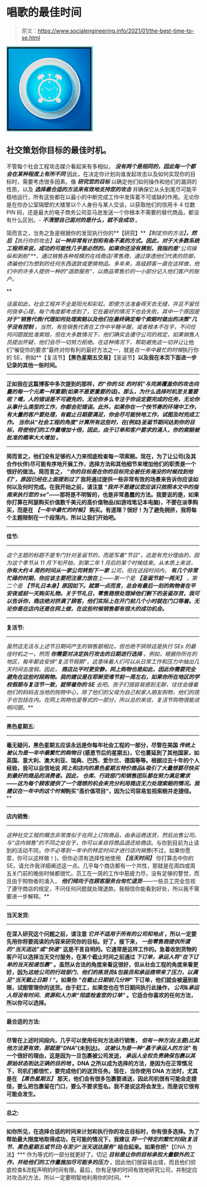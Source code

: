 # 唱歌的最佳时间

> 原文：<https://www.socialengineering.info/2021/01/the-best-time-to-se.html>

[![](img/55db27c38aff316877e10ac743508d46.png)](https://1.bp.blogspot.com/-CnX0jfSRH68/X_eWUc91ESI/AAAAAAAALL0/AHk3p4GUop8tls1qIUdsMuLtZyjWpWeJACLcBGAsYHQ/s226/The%2BBest%2BTime%2BTo%2BSE.%2Bwww.socialengineers.net.jpg)

## **社交策划你目标的最佳时机。**

不管每个社会工程攻击媒介看起来有多相似， ***没有两个是相同的，因此每一个都会在某种程度上有所不同*** 因此，在决定你计划向谁发起攻击以及如何实现你的目标时，需要考虑很多因素。像 ***研究您的目标*** 以确定他们如何操作和他们的漏洞的性质，以及 ***选择最合适的方法来有效地支持您的攻击*** 并确保它从头到尾尽可能平稳地运行，所有这些都在以最小的中断完成工作中发挥着不可或缺的作用。无论你是在你办公室隔壁的大楼里以个人身份与某人交谈，以获取他们的信用卡 4 位数 PIN 码，还是最大的电子商务公司亚马逊发送一个你根本不需要的替代商品，都没有什么区别。- ***不清楚自己面对的是什么，就不会成功*** 。

 

简而言之，当务之急是根据你的发现执行你的**【研究】****【制定你的方法】**，然后**【执行你的攻击】**以一种非常有计划和有条不紊的方式。因此，对于大多数系统工程师来说，成功的可能性几乎是必然的。如果你还没有猜到，我指的是**“公司操纵和剥削”**，通过销售各种规模的在线商店/零售商，通过穿透他们代表的防御，诱骗他们为想到的任何东西退款或更换物品。多年来，高级顾客一直在这样做，他们中的许多人提供一种*的“退款服务”，以商品零售价的一小部分记入他们客户的账户。*

 **

*话虽如此，社会工程并不全是阳光和彩虹。即使方法准备得天衣无缝，并且不留任何侥幸心理，每个角度都考虑到了，它在最好的情况下也会失败，其中一个原因是 ***对于“销售代表/代理如何处理索赔以及他们在最终确定每个索赔时做出的决策”几乎没有控制*** 。当然，有些销售代表在工作中半睡半醒，或者根本不在乎，不问任何问题就批准索赔，但在大多数情况下，他们确实会遵守公司的规定，如果销售人员提出怀疑，他们会尽一切努力拒绝。在这种情况下，帮助避免这一切并让*让他们“催促你的要求”最终对你有利的最好方法之一，就是*在一年中最忙的时候*执行你的 SE，例如**【复活节】****【黑色星期五交易】****【圣诞节】**以及我在本页下面进一步记录的其他一些时间。**

 ****

**正如我在这篇博客中多次提到的那样，*的“你的 SE 的时机”与完美覆盖你的攻击向量的每一个元素一样重要(如果不是更重要的话)。那么，为什么选择时机至关重要呢？嗯，人的错误是不可避免的，无论你多么专注于你设定要完成的任务，无论你从事什么类型的工作，你都会犯错误。此外，如果你在一个快节奏的环境中工作，有大量的客户要处理，有截止日期要满足，你会尽可能快地工作，试图及时完成工作。 ***当你从“社会工程的角度”计算所有这些时，在(例如)圣诞节期间达到你的目标，将使他们的工作量增加十倍，因此，由于订单和客户要求的涌入，你的索赔被批准的概率大大增加*** 。***

 ****

**简而言之，他们没有足够的人力来彻底检查每一项索赔。现在，为了让公司(及其合作伙伴)尽可能有序地开展工作，选择方法和其他细节来增加他们的职责是一个很好的做法。简而言之， ***“你的目标是在你的目标完全被任务淹没的时候找到他们”，原因已经在上面提到过了*** 我将通过提供一些非常有效的场景来告诉你应该如何以及何时完成。在我开始之前，请注意 ***“我并不是建议您应该只按照本文中的指南来执行您的 se”***——那将是不明智的，也是非常愚蠢的方法。我要说的是，如果你打算在阿瑟购买价值数千美元的高价值物品(如游戏笔记本电脑)，不要在淡季购买，而是在 ***【一年中最忙的时候】*** 购买。有道理？很好！为了避免拥挤，我将每个主题限制在一个段落内，所以让我们开始吧。**

 ****

****佳节:****

 ****

**这个主题的标题不是专门针对圣诞节的，而是写着*“节日”，这是有充分理由的，因为这个季节从 11 月下旬开始，到第二年 1 月后的某个时候结束。从本质上来说， ***你有大约 4 周的时间从一家公司转到下一家*** 公司，但在这段时间内， ***有几个非常忙碌的时期，你应该主要把注意力放在****上——第一个是 ***【圣诞节前一两天】*** ，第二个是 ***【节礼日本身】*原因如下。就第一点而言，总会有最后一刻的购物者在平安夜或前一天购买礼物。关于节礼日，零售商想处理掉他们剩下的圣诞存货，我可以告诉你，商店绝对挤满了顾客，他们实际上在开门前几个小时就在门口等着。无论你是在店内还是在网上做，在这些时候销售都有很大的成功机会。******

 ****

****复活节:****

 ****

**虽然这无法与上述节日期间产生的销售额相比，但也绝不排除这是执行 SEs 的最佳时机之一，然而 ***你需要对决定执行攻击的日期进行选择*** 。例如，根据你所在的地区，每年都会安排*“复活节假期”，这意味着人们可以从日常工作和压力中抽出几天时间去度假。因此， ***商店比平时更安静，网上购物也是如此，因此你需要完全避免在这些时段购物。我的建议是在耶稣受难节前一周左右，如果你所在地区的学校假期与复活节一致，就带着你的 SE*** 去吧。孩子们很容易感到无聊，往往会缠着他们的妈妈去当地的购物中心，除了他们的父母为自己和家人朋友购物，他们的孩子也包括在内。在网上购物也是等式的一部分，所以总的来说，复活节购物很能说明问题。***

 ****

****黑色星期五:****

 ****

**毫无疑问，黑色星期五应该永远是你每年社会工程的一部分，尽管在美国 ***传统上被认为是一年中最繁忙的购物日*** (感恩节后的星期五)，它也蔓延到了其他国家，如英国、意大利、澳大利亚、瑞典、巴西、爱尔兰、德国等等。根据过去十年的个人经验，我可以自信地说 ***网上和店内的黑色星期五特价商品&吸引了大量想要尽快买到最好的商品的消费者。因此， ***仓库、行政部门和销售团队都在努力满足需求***——这为每个顾客提供了一个理想的机会来充分利用商店无力处理索赔的情况。我建议在一年中的这个时候*购买“高价值项目”，因为公司容易忽视索赔并走捷径。******

 ****

****店内销售:****

 ****

**这种社交工程的概念非常类似于在网上订购商品，由承运商送货，然后出售公司。与*“店内销售”的不同之处在于，你可以亲自将商品退还给商店*。与你到目前为止读到的活动不同，*你不必等到一年中的特定时间才进行店内销售*(不过，如果你愿意，你可以这样做！)，但你必须有选择性地使用 ***【当天时间】*** 你打算击中你的 SE。请允许我详细阐述这一点。几乎每个商店都有一个共性，那就是在周四或周五关门前的晚些时候都很忙。员工在一周的工作中筋疲力尽，没有足够的警觉，而且由于购物者的涌入， ***他们倾向于在顾客服务台匆忙退货***——一些员工完全忽视了遵守商店的规定，不问任何问题就处理退款。我相信你能看到好处，所以我不需要进一步解释。**

 ****

****当天发货:****

 ****

**在深入研究这个问题之前，请注意 ***它并不适用于所有的公司和地点*** ，所以一定要先用你将要阅读的内容来研究你的目标。好了，接下来， ***一些零售商提供所谓的“当天送达”或“快递”*** 这是不言自明的。它通常是这样工作的。急着收到货物的客户可以选择当天交付服务，在某个截止时间之前通过 ***下订单，承运人将“在下订单的当天投递包裹”*** 。虽然从合法的角度来看这很好，但从社会工程的角度来看更好，因为*这给公司的行政部门、他们的拣货员&包装员和承运商带来了压力，以满足“当天截止日期！”*。如果你 ***“在截止日期前几分钟”*** 下订单，他们就会被逼到极限，试图管理你的送货。由于赶工，如果您也在节日期间执行此操作， ***公司&承运人将没有时间、资源和人力来“彻底检查您的订单”*** 。它适合你喜欢的任何方法，所以你可以选择。**

 ****

****最合适的方法:****

 ****

**尽管在上述时间段内，几乎可以使用任何方法进行销售， ***但有一种方法(主要)比其他方法更有效，那就是“DNA”***(未到达)。 ***这被认为是一种“基于承运人的方法”*** 有一个很好的理由，这是因为一旦包裹被公司发送， ***承运人全权负责确保包裹以其原始状态到达正确的目的地*** 。DNA 之所以成为选择的方法，是因为在正常情况下，司机们都很忙，要完成他们的送货任务。现在，当你使用 DNA 方法时，尤其是在 ***【黑色星期五】*** 那天，他们会有很多包裹要递送，因此司机很有可能会走捷径，要么把包裹留在门口，要么不要求签名。我不是说这将会发生，而是说它很有可能会发生。**

 ****

****总之:****

 ****

**如你所见，在选择合适的时间来计划和执行你的攻击目标时，你有很多选择。为了帮助最大限度地取得成功，在可能的情况下，我建议 ***将一个特定的繁忙时段(复活节、黑色星期五或节日)与至少“当天送达服务”*** 结合起来。如果你把***【DNA 方法】*** 作为等式的一部分就更好了。切记 ***目标是让你的目标承担大量额外的工作，并给他们的工作量施加尽可能多的压力*** ，因此他们很容易出错，而且他们彻底检查&流程声明的时间有限。最后，你有足够的时间有效地研究公司，并制定应对攻击的方法，所以一定要明智地利用你的时间。**